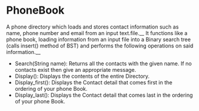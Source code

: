 # PhoneBook
 A phone directory which loads and stores contact information such as name, phone number and email from an input text.file.__
It functions like a phone book, loading information from an input file into a Binary search tree (calls insert() method of BST) and performs the following operations on said information.__
- Search(String name): Returns all the contacts with the given name. If no contacts exist then give an appropriate message.
- Display(): Displays the contents of the entire Directory.
- Display_first(): Displays the Contact detail that comes first in the ordering of your phone Book.
- Display_last(): Displays the Contact detail that comes last in the ordering of your phone Book.
